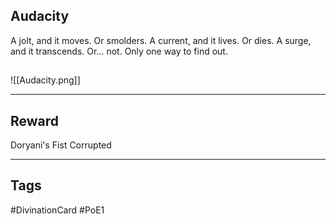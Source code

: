 ## Audacity
A jolt, and it moves. Or smolders.
A current, and it lives. Or dies.
A surge, and it transcends.
Or... not.
Only one way to find out.
## 
![[Audacity.png]]

---
## Reward
Doryani's Fist
Corrupted

---
## Tags
#DivinationCard
#PoE1